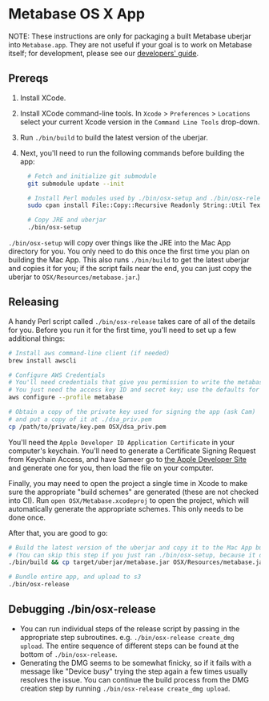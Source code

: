 # Metabase OS X App

NOTE: These instructions are only for packaging a built Metabase uberjar into `Metabase.app`. They are not useful if your goal is to work on Metabase itself; for development, please see
our [developers' guide](developers-guide.md).

## Prereqs

1.  Install XCode.

1.  Install XCode command-line tools. In `Xcode` > `Preferences` > `Locations` select your current Xcode version in the `Command Line Tools` drop-down.

1.  Run `./bin/build` to build the latest version of the uberjar.

1.  Next, you'll need to run the following commands before building the app:

    ```bash
      # Fetch and initialize git submodule
      git submodule update --init

      # Install Perl modules used by ./bin/osx-setup and ./bin/osx-release
      sudo cpan install File::Copy::Recursive Readonly String::Util Text::Caml JSON

      # Copy JRE and uberjar
      ./bin/osx-setup
    ```

`./bin/osx-setup` will copy over things like the JRE into the Mac App directory for you. You only need to do this once the first time you plan on building the Mac App.
This also runs `./bin/build` to get the latest uberjar and copies it for you; if the script fails near the end, you can just copy the uberjar to `OSX/Resources/metabase.jar`.)

## Releasing

A handy Perl script called `./bin/osx-release` takes care of all of the details for you. Before you run it for the first time, you'll need to set up a few additional things:

```bash
# Install aws command-line client (if needed)
brew install awscli

# Configure AWS Credentials
# You'll need credentials that give you permission to write the metabase-osx-releases S3 bucket.
# You just need the access key ID and secret key; use the defaults for locale and other options.
aws configure --profile metabase

# Obtain a copy of the private key used for signing the app (ask Cam)
# and put a copy of it at ./dsa_priv.pem
cp /path/to/private/key.pem OSX/dsa_priv.pem
```

You'll need the `Apple Developer ID Application Certificate` in your computer's keychain.
You'll need to generate a Certificate Signing Request from Keychain Access, and have Sameer go to [the Apple Developer Site](https://developer.apple.com/account/mac/certificate/)
and generate one for you, then load the file on your computer.

Finally, you may need to open the project a single time in Xcode to make sure the appropriate "build schemes" are generated (these are not checked into CI).
Run `open OSX/Metabase.xcodeproj` to open the project, which will automatically generate the appropriate schemes. This only needs to be done once.

After that, you are good to go:
```bash
# Build the latest version of the uberjar and copy it to the Mac App build directory
# (You can skip this step if you just ran ./bin/osx-setup, because it does this step for you)
./bin/build && cp target/uberjar/metabase.jar OSX/Resources/metabase.jar

# Bundle entire app, and upload to s3
./bin/osx-release
```

## Debugging ./bin/osx-release

*  You can run individual steps of the release script by passing in the appropriate step subroutines. e.g. `./bin/osx-release create_dmg upload`.
   The entire sequence of different steps can be found at the bottom of `./bin/osx-release`.
*  Generating the DMG seems to be somewhat finicky, so if it fails with a message like "Device busy" trying the step again a few times usually resolves the issue.
   You can continue the build process from the DMG creation step by running `./bin/osx-release create_dmg upload`.
